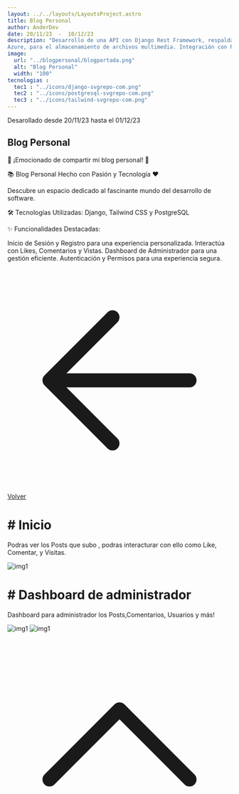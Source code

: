 ```yaml
---
layout: ../../layouts/LayoutsProject.astro
title: Blog Personal
author: AnderDev
date: 20/11/23  -  10/12/23
description: "Desarrollo de una API con Django Rest Framework, respaldada por una base de datos MySQL en 
Azure, para el almacenamiento de archivos multimedia. Integración con React y Tailwind para el desarrollo del Frontend y consumo de la API"
image:
  url: "../blogpersonal/blogportada.png"
  alt: "Blog Personal"
  width: "100"
tecnologias : 
  tec1 : "../icons/django-svgrepo-com.png"
  tec2 : "../icons/postgresql-svgrepo-com.png"
  tec3 : "../icons/tailwind-svgrepo-com.png"
---
```



<p class="mb-5 text-sm text-gray-400">Desarollado desde 20/11/23 hasta el 01/12/23 </p>
<h2 class="text-4xl mb-5 font-bold  text-gray-200">Blog Personal</h2>



<div class="pr-5 text-gray-100">

<p class="mt-3">

  🚀 ¡Emocionado de compartir mi blog personal! 🚀
  

</p>
<p class="mt-3">
  📚 Blog Personal Hecho con Pasión y Tecnología ❤️
</p>

<p class="mt-3">
  Descubre un espacio dedicado al fascinante mundo del desarrollo de software.
</p>

<p class="mt-3">
  🛠 Tecnologías Utilizadas:
  Django,
  Tailwind CSS
  y PostgreSQL

</p>
<div class="mt-3">
  ✨ Funcionalidades Destacadas:

  Inicio de Sesión y Registro para una experiencia personalizada.
  Interactúa con Likes, Comentarios y Vistas.
  Dashboard de Administrador para una gestión eficiente.
  Autenticación y Permisos para una experiencia segura.
</div>


<div class="flex gap-5">
<a  href="../" class=" mt-5 flex w-max gap-2 bg-violet-500 px-5 py-2 rounded-xl">
    <svg xmlns="http://www.w3.org/2000/svg" fill="none" viewBox="0 0 24 24" stroke-width="1.5" stroke="currentColor" class="w-6 h-6">
      <path stroke-linecap="round" stroke-linejoin="round" d="M19.5 12h-15m0 0l6.75 6.75M4.5 12l6.75-6.75" />
    </svg>
Volver 
</a>
</div>
</div>
    <div class="flex flex-col justify-center mb-20 text-gray-100">
          <h1 class="text-2xl font-bold py-2 mt-5" id="content"># Inicio </h1>
          <div>
            <p class="mb-10 w-3/4">Podras ver los Posts que subo , podras interacturar con ello como Like, Comentar, y Visitas.</p>
          </div>
         <div class="max-2xl:w-full max-2xl:pr-5">
          <img src="../blogpersonal/blog.png" alt="img1" class="rounded-lg">
        </div>
    </div>
     <div class="flex flex-col justify-center mb-20 text-gray-100">
          <h1 class="text-2xl font-bold py-2 mt-5 " id="content"># Dashboard de administrador </h1>
          <div>
            <p class="mb-10 w-3/4">Dashboard para administrador los Posts,Comentarios, Usuarios y más!</p>
          </div>
         <div class="max-2xl:w-full max-2xl:pr-5">
          <img src="../blogpersonal/dashboard.png" alt="img1" class="rounded-lg">
          <img src="../blogpersonal/dash2.png" alt="img1" class="rounded-lg mt-5">
        </div>
    </div>
<a href="#home" class="btn btn-outline btn-primary mt-10 flex w-max mb-10 ml-auto mr-10 animate-bounce">
  <svg xmlns="http://www.w3.org/2000/svg" fill="none" viewBox="0 0 24 24" stroke-width="1.5" stroke="currentColor" class="w-6 h-6">
  <path stroke-linecap="round" stroke-linejoin="round" d="M4.5 15.75l7.5-7.5 7.5 7.5" />
  </svg>
</a>
